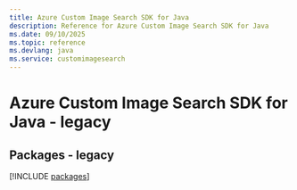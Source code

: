 ```yaml
---
title: Azure Custom Image Search SDK for Java
description: Reference for Azure Custom Image Search SDK for Java
ms.date: 09/10/2025
ms.topic: reference
ms.devlang: java
ms.service: customimagesearch
---
```

# Azure Custom Image Search SDK for Java - legacy
## Packages - legacy
[!INCLUDE [packages](custom-image-search-index.md)]